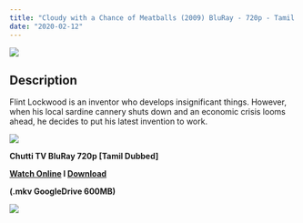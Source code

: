 ```yaml
---
title: "Cloudy with a Chance of Meatballs (2009) BluRay - 720p - Tamil Dubbed - x264 - 600MB"
date: "2020-02-12"
---
```


[![](https://1.bp.blogspot.com/-l7VliiK-DPA/XjwnmMm5m7I/AAAAAAAAA5s/vWt17N48izwKawwJ5tmktUjbs2dvD6itQCLcBGAsYHQ/s640/AAAABdXHnalTqhlqvzlkPYfB9lyoLVmH523L2AVG_oiksJ7tQQOrVDrIKH9yIpIZx2fK3mtzHaZMjlLdg4b_bMug_W2khprOIvjKgw.jpg)](https://1.bp.blogspot.com/-l7VliiK-DPA/XjwnmMm5m7I/AAAAAAAAA5s/vWt17N48izwKawwJ5tmktUjbs2dvD6itQCLcBGAsYHQ/s1600/AAAABdXHnalTqhlqvzlkPYfB9lyoLVmH523L2AVG_oiksJ7tQQOrVDrIKH9yIpIZx2fK3mtzHaZMjlLdg4b_bMug_W2khprOIvjKgw.jpg)

## Description

Flint Lockwood is an inventor who develops insignificant things. However, when his local sardine cannery shuts down and an economic crisis looms ahead, he decides to put his latest invention to work.

[![](https://1.bp.blogspot.com/-fai1ZuUwnbA/XIjy2aT4irI/AAAAAAAAANw/WFW0YRK47_8GLAt3pPBSzBk0GJA6Mk5fgCPcBGAYYCw/s1600/torrborder.gif)](https://1.bp.blogspot.com/-fai1ZuUwnbA/XIjy2aT4irI/AAAAAAAAANw/WFW0YRK47_8GLAt3pPBSzBk0GJA6Mk5fgCPcBGAYYCw/s1600/torrborder.gif)

**Chutti TV BluRay 720p \[Tamil Dubbed\]**

**[Watch Online](https://drive.google.com/file/d/1QSev3M_gkk51kasQZN7tQfKa8ZLBIvAG/view) I [Download](https://drive.google.com/uc?id=1QSev3M_gkk51kasQZN7tQfKa8ZLBIvAG&export=download)**

**(.mkv GoogleDrive 600MB)**

[![](https://1.bp.blogspot.com/-fai1ZuUwnbA/XIjy2aT4irI/AAAAAAAAANw/WFW0YRK47_8GLAt3pPBSzBk0GJA6Mk5fgCPcBGAYYCw/s1600/torrborder.gif)](https://1.bp.blogspot.com/-fai1ZuUwnbA/XIjy2aT4irI/AAAAAAAAANw/WFW0YRK47_8GLAt3pPBSzBk0GJA6Mk5fgCPcBGAYYCw/s1600/torrborder.gif)
